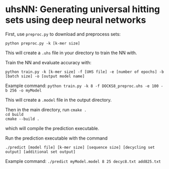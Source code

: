 # uhsNN: Generating universal hitting sets using deep neural networks

First, use `preproc.py` to download and preprocess sets:

`python preproc.py -k [k-mer size]`

This will create a `.uhs` file in your directory to train the NN with.

Train the NN and evaluate accuracy with:

`python train.py -k [k-mer size] -f [UHS file] -e [number of epochs] -b [batch size] -o [output model name]`

Example command: `python train.py -k 8 -f DOCKS8_preproc.uhs -e 100 -b 256 -o myModel`

This will create a `.model` file in the output directory.

Then in the main directory, run
`cmake .`<br>
`cd build`<br>
`cmake --build .`

which will compile the prediction executable.

Run the prediction executable with the command

`./predict [model file] [k-mer size] [sequence size] [decycling set output] [additional set output]`

Example command: `./predict myModel.model 8 25 decyc8.txt add825.txt`



